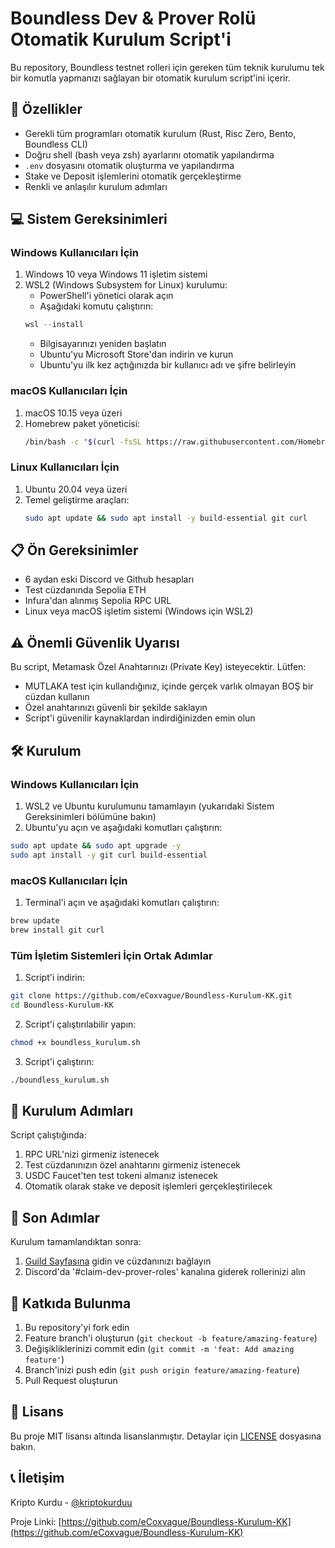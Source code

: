 # Boundless Dev & Prover Rolü Otomatik Kurulum Script'i

Bu repository, Boundless testnet rolleri için gereken tüm teknik kurulumu tek bir komutla yapmanızı sağlayan bir otomatik kurulum script'ini içerir.

## 🚀 Özellikler

- Gerekli tüm programları otomatik kurulum (Rust, Risc Zero, Bento, Boundless CLI)
- Doğru shell (bash veya zsh) ayarlarını otomatik yapılandırma
- `.env` dosyasını otomatik oluşturma ve yapılandırma
- Stake ve Deposit işlemlerini otomatik gerçekleştirme
- Renkli ve anlaşılır kurulum adımları

## 💻 Sistem Gereksinimleri

### Windows Kullanıcıları İçin
1. Windows 10 veya Windows 11 işletim sistemi
2. WSL2 (Windows Subsystem for Linux) kurulumu:
   - PowerShell'i yönetici olarak açın
   - Aşağıdaki komutu çalıştırın:
   ```powershell
   wsl --install
   ```
   - Bilgisayarınızı yeniden başlatın
   - Ubuntu'yu Microsoft Store'dan indirin ve kurun
   - Ubuntu'yu ilk kez açtığınızda bir kullanıcı adı ve şifre belirleyin

### macOS Kullanıcıları İçin
1. macOS 10.15 veya üzeri
2. Homebrew paket yöneticisi:
   ```bash
   /bin/bash -c "$(curl -fsSL https://raw.githubusercontent.com/Homebrew/install/HEAD/install.sh)"
   ```

### Linux Kullanıcıları İçin
1. Ubuntu 20.04 veya üzeri
2. Temel geliştirme araçları:
   ```bash
   sudo apt update && sudo apt install -y build-essential git curl
   ```

## 📋 Ön Gereksinimler

- 6 aydan eski Discord ve Github hesapları
- Test cüzdanında Sepolia ETH
- Infura'dan alınmış Sepolia RPC URL
- Linux veya macOS işletim sistemi (Windows için WSL2)

## ⚠️ Önemli Güvenlik Uyarısı

Bu script, Metamask Özel Anahtarınızı (Private Key) isteyecektir. Lütfen:
- MUTLAKA test için kullandığınız, içinde gerçek varlık olmayan BOŞ bir cüzdan kullanın
- Özel anahtarınızı güvenli bir şekilde saklayın
- Script'i güvenilir kaynaklardan indirdiğinizden emin olun

## 🛠️ Kurulum

### Windows Kullanıcıları İçin
1. WSL2 ve Ubuntu kurulumunu tamamlayın (yukarıdaki Sistem Gereksinimleri bölümüne bakın)
2. Ubuntu'yu açın ve aşağıdaki komutları çalıştırın:
```bash
sudo apt update && sudo apt upgrade -y
sudo apt install -y git curl build-essential
```

### macOS Kullanıcıları İçin
1. Terminal'i açın ve aşağıdaki komutları çalıştırın:
```bash
brew update
brew install git curl
```

### Tüm İşletim Sistemleri İçin Ortak Adımlar
1. Script'i indirin:
```bash
git clone https://github.com/eCoxvague/Boundless-Kurulum-KK.git
cd Boundless-Kurulum-KK
```

2. Script'i çalıştırılabilir yapın:
```bash
chmod +x boundless_kurulum.sh
```

3. Script'i çalıştırın:
```bash
./boundless_kurulum.sh
```

## 📝 Kurulum Adımları

Script çalıştığında:
1. RPC URL'nizi girmeniz istenecek
2. Test cüzdanınızın özel anahtarını girmeniz istenecek
3. USDC Faucet'ten test tokeni almanız istenecek
4. Otomatik olarak stake ve deposit işlemleri gerçekleştirilecek

## 🎯 Son Adımlar

Kurulum tamamlandıktan sonra:
1. [Guild Sayfasına](https://guild.xyz/boundless-xyz) gidin ve cüzdanınızı bağlayın
2. Discord'da '#claim-dev-prover-roles' kanalına giderek rollerinizi alın

## 🤝 Katkıda Bulunma

1. Bu repository'yi fork edin
2. Feature branch'i oluşturun (`git checkout -b feature/amazing-feature`)
3. Değişikliklerinizi commit edin (`git commit -m 'feat: Add amazing feature'`)
4. Branch'inizi push edin (`git push origin feature/amazing-feature`)
5. Pull Request oluşturun

## 📄 Lisans

Bu proje MIT lisansı altında lisanslanmıştır. Detaylar için [LICENSE](LICENSE) dosyasına bakın.

## 📞 İletişim

Kripto Kurdu - [@kriptokurduu](https://twitter.com/kriptokurduu)

Proje Linki: [https://github.com/eCoxvague/Boundless-Kurulum-KK](https://github.com/eCoxvague/Boundless-Kurulum-KK)